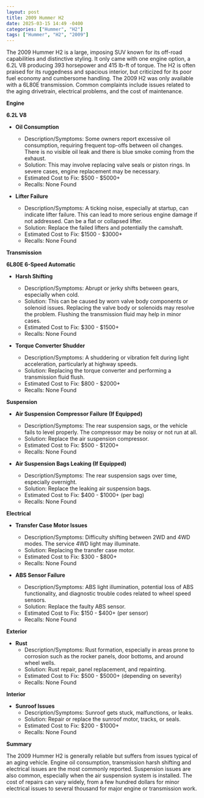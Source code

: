 ```yaml
---
layout: post
title: 2009 Hummer H2
date: 2025-03-15 14:49 -0400
categories: ["Hummer", "H2"]
tags: ["Hummer", "H2", "2009"]
---
```

The 2009 Hummer H2 is a large, imposing SUV known for its off-road capabilities and distinctive styling. It only came with one engine option, a 6.2L V8 producing 393 horsepower and 415 lb-ft of torque. The H2 is often praised for its ruggedness and spacious interior, but criticized for its poor fuel economy and cumbersome handling. The 2009 H2 was only available with a 6L80E transmission. Common complaints include issues related to the aging drivetrain, electrical problems, and the cost of maintenance.

**Engine**

**6.2L V8**

*   **Oil Consumption**
    *   Description/Symptoms: Some owners report excessive oil consumption, requiring frequent top-offs between oil changes. There is no visible oil leak and there is blue smoke coming from the exhaust.
    *   Solution: This may involve replacing valve seals or piston rings. In severe cases, engine replacement may be necessary.
    *   Estimated Cost to Fix: $500 - $5000+
    *   Recalls: None Found

*   **Lifter Failure**
    *   Description/Symptoms: A ticking noise, especially at startup, can indicate lifter failure. This can lead to more serious engine damage if not addressed. Can be a flat or collapsed lifter.
    *   Solution: Replace the failed lifters and potentially the camshaft.
    *   Estimated Cost to Fix: $1500 - $3000+
    *   Recalls: None Found

**Transmission**

**6L80E 6-Speed Automatic**

*   **Harsh Shifting**
    *   Description/Symptoms: Abrupt or jerky shifts between gears, especially when cold.
    *   Solution: This can be caused by worn valve body components or solenoid issues. Replacing the valve body or solenoids may resolve the problem. Flushing the transmission fluid may help in minor cases.
    *   Estimated Cost to Fix: $300 - $1500+
    *   Recalls: None Found

*   **Torque Converter Shudder**
    *   Description/Symptoms: A shuddering or vibration felt during light acceleration, particularly at highway speeds.
    *   Solution: Replacing the torque converter and performing a transmission fluid flush.
    *   Estimated Cost to Fix: $800 - $2000+
    *   Recalls: None Found

**Suspension**

*   **Air Suspension Compressor Failure (If Equipped)**
    *   Description/Symptoms: The rear suspension sags, or the vehicle fails to level properly. The compressor may be noisy or not run at all.
    *   Solution: Replace the air suspension compressor.
    *   Estimated Cost to Fix: $500 - $1200+
    *   Recalls: None Found

*   **Air Suspension Bags Leaking (If Equipped)**
    *   Description/Symptoms: The rear suspension sags over time, especially overnight.
    *   Solution: Replace the leaking air suspension bags.
    *   Estimated Cost to Fix: $400 - $1000+ (per bag)
    *   Recalls: None Found

**Electrical**

*   **Transfer Case Motor Issues**
    *   Description/Symptoms: Difficulty shifting between 2WD and 4WD modes. The service 4WD light may illuminate.
    *   Solution: Replacing the transfer case motor.
    *   Estimated Cost to Fix: $300 - $800+
    *   Recalls: None Found

*   **ABS Sensor Failure**
    *   Description/Symptoms: ABS light illumination, potential loss of ABS functionality, and diagnostic trouble codes related to wheel speed sensors.
    *   Solution: Replace the faulty ABS sensor.
    *   Estimated Cost to Fix: $150 - $400+ (per sensor)
    *   Recalls: None Found

**Exterior**

*   **Rust**
    *   Description/Symptoms: Rust formation, especially in areas prone to corrosion such as the rocker panels, door bottoms, and around wheel wells.
    *   Solution: Rust repair, panel replacement, and repainting.
    *   Estimated Cost to Fix: $500 - $5000+ (depending on severity)
    *   Recalls: None Found

**Interior**

*   **Sunroof Issues**
    *   Description/Symptoms: Sunroof gets stuck, malfunctions, or leaks.
    *   Solution: Repair or replace the sunroof motor, tracks, or seals.
    *   Estimated Cost to Fix: $200 - $1000+
    *   Recalls: None Found

**Summary**

The 2009 Hummer H2 is generally reliable but suffers from issues typical of an aging vehicle. Engine oil consumption, transmission harsh shifting and electrical issues are the most commonly reported. Suspension issues are also common, especially when the air suspension system is installed. The cost of repairs can vary widely, from a few hundred dollars for minor electrical issues to several thousand for major engine or transmission work.

